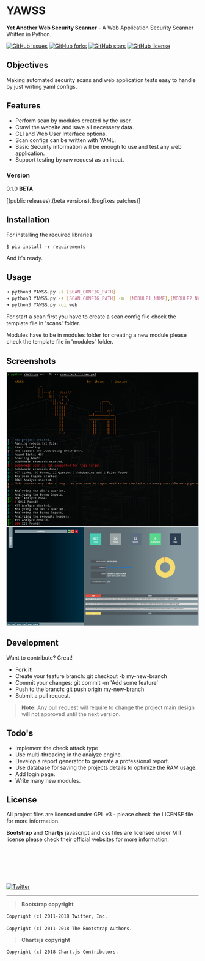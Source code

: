 # YAWSS

**Yet Another Web Security Scanner** - A Web Application Security Scanner Written in
Python.

[![GitHub issues](https://img.shields.io/github/issues/0xihsn/YAWSS)](https://github.com/0xihsn/YAWSS/issues)&nbsp;[![GitHub forks](https://img.shields.io/github/forks/0xihsn/YAWSS)](https://github.com/0xihsn/YAWSS/network)&nbsp;[![GitHub stars](https://img.shields.io/github/stars/0xihsn/YAWSS)](https://github.com/0xihsn/YAWSS/stargazers)&nbsp;[![GitHub license](https://img.shields.io/github/license/0xihsn/YAWSS)](https://github.com/0xihsn/YAWSS/blob/master/LICENSE)
## Objectives
Making automated security scans and web application tests easy to handle by just
writing yaml configs.

## Features

- Perform scan by modules created by the user.
- Crawl the website and save all necessery data.
- CLI and Web User Interface options.
- Scan configs can be written with YAML.
- Basic Secuirty information will be enough to use and test any web application.
- Support testing by raw request as an input.

### Version

0.1.0 **BETA**

[(public releases).(beta versions).(bugfixes patches)]

## Installation


For installing the required libraries
```
$ pip install -r requirements
```

And it's ready.

## Usage

```bash
➜ python3 YAWSS.py -s [SCAN_CONFIG_PATH]
➜ python3 YAWSS.py -s [SCAN_CONFIG_PATH] -m  [MODULE1_NAME],[MODULE2_NAME]
➜ python3 YAWSS.py -ui web
```

For start a scan first you have to create a scan config file check the template file
in 'scans' folder.

Modules have to be in modules folder for creating a new module please check the
template file in 'modules' folder.

## Screenshots

![](https://github.com/0xihsn/YAWSS/blob/master/screentshots/screenshot00.png?raw=true) ![](https://github.com/0xihsn/YAWSS/blob/master/screentshots/screenshot01.png?raw=true?raw=true)

## Development

Want to contribute? Great!

* Fork it!
* Create your feature branch: git checkout -b my-new-branch
* Commit your changes: git commit -m 'Add some feature'
* Push to the branch: git push origin my-new-branch
* Submit a pull request.

> **Note:** Any pull request will require to change the project main design will not
> approved until the next version.

## Todo's

 - Implement the check attack type
 - Use multi-threading in the analyze engine.
 - Develop a report generator to generate a professional report.
 - Use database for saving the projects details to optimize the RAM usage.
 - Add login page.
 - Write many new modules.

License
----

All project files are licensed under GPL v3 - please check the LICENSE file for more information.

**Bootstrap** and **Chartjs** javascript and css files are licensed under MIT license please check their official websites for more information.

&nbsp;

&nbsp;

&nbsp;


[![Twitter](https://img.shields.io/twitter/url?style=social)](https://twitter.com/intent/tweet?text=Wow:&url=https%3A%2F%2Fgithub.com%2F0xihsn%2FYAWSS)

---

> **Bootstrap copyright**

    Copyright (c) 2011-2018 Twitter, Inc.

    Copyright (c) 2011-2018 The Bootstrap Authors.

> **Chartsjs copyright**

    Copyright (c) 2018 Chart.js Contributors.
